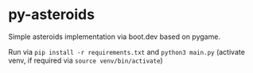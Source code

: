 # py-asteroids

Simple asteroids implementation via boot.dev based on pygame.

Run via `pip install -r requirements.txt` and `python3 main.py` (activate venv, if required via `source venv/bin/activate`)